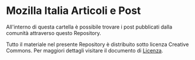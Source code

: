 # Mozilla Italia Articoli e Post 

All'interno di questa cartella è possibile trovare i post pubblicati dalla comunità attraverso questo Repository.

Tutto il materiale nel presente Repository è distribuito sotto licenza Creative Commons. Per maggiori dettagli visitare il documento
di [Licenza](https://github.com/MozillaItalia/Articoli_Post_mozilla_italia/blob/master/LICENSE.md).
